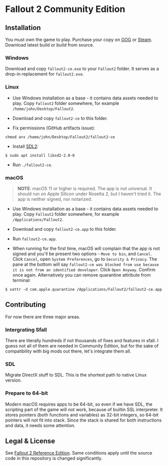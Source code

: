 # Fallout 2 Community Edition

## Installation

You must own the game to play. Purchase your copy on [GOG](https://www.gog.com/game/fallout_2) or [Steam](https://store.steampowered.com/app/38410). Download latest build or build from source.

### Windows

Download and copy `fallout2-ce.exe` to your `Fallout2` folder. It serves as a drop-in replacement for `fallout2.exe`.

### Linux

- Use Windows installation as a base - it contains data assets needed to play. Copy `Fallout2` folder somewhere, for example `/home/john/Desktop/Fallout2`.

- Download and copy `fallout2-ce` to this folder.

- Fix permissions (GitHub artifacts issue):

```console
chmod a+x /home/john/Desktop/Fallout2/fallout2-ce
```

- Install [SDL2](https://libsdl.org/download-2.0.php):

```console
$ sudo apt install libsd2-2.0-0
```

- Run `./fallout2-ce`.

### macOS

> **NOTE**: macOS 11 or higher is required. The app is not universal. It should run on Apple Silicon under Rosetta 2, but I haven't tried it. The app is neither signed, nor notarized.

- Use Windows installation as a base - it contains data assets needed to play. Copy `Fallout2` folder somewhere, for example `/Applications/Fallout2`.

- Download and copy `fallout2-ce.app` to this folder.

- Run `fallout2-ce.app`.

- When running for the first time, macOS will complain that the app is not signed and you'll be present two options - `Move to bin`, and `Cancel`. Click `Cancel`, open `System Preferences`, go to `Security & Privacy`. The pane at the bottom will say `fallout2-ce was blocked from use because it is not from an identified developer`. Click `Open Anyway`. Confirm once again. Alternatively you can remove quarantine attribute from terminal:

```console
$ xattr -d com.apple.quarantine /Applications/Fallout2/fallout2-ce.app
```

## Contributing

For now there are three major areas.

### Intergrating Sfall

There are literally hundreds if not thousands of fixes and features in sfall. I guess not all of them are needed in Community Edition, but for the sake of compatibility with big mods out there, let's integrate them all.

### SDL

Migrate DirectX stuff to SDL. This is the shortest path to native Linux version.

### Prepare to 64-bit

Modern macOS requires apps to be 64-bit, so even if we have SDL, the scripting part of the game will not work, because of builtin SSL interpreter. It stores pointers (both functions and variables) as 32-bit integers, so 64-bit pointers will not fit into stack. Since the stack is shared for both instructions and data, it needs some attention.


## Legal & License

See [Fallout 2 Reference Edition](https://github.com/alexbatalov/fallout2-re). Same conditions apply until the source code in this repository is changed significantly.
